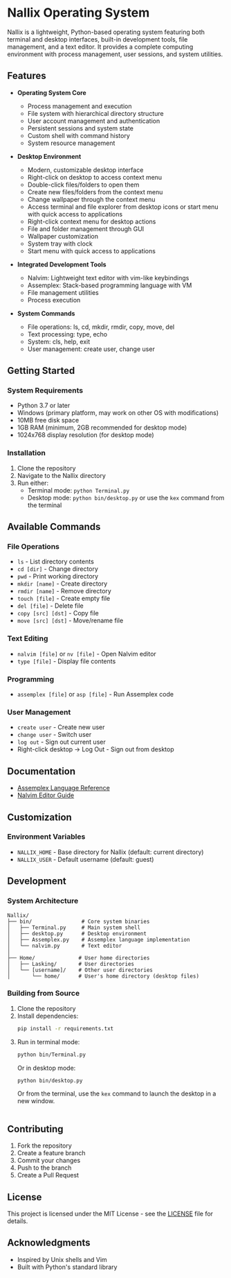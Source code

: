 # Nallix Operating System

Nallix is a lightweight, Python-based operating system featuring both terminal and desktop interfaces, built-in development tools, file management, and a text editor. It provides a complete computing environment with process management, user sessions, and system utilities.

## Features

- **Operating System Core**
  - Process management and execution
  - File system with hierarchical directory structure
  - User account management and authentication
  - Persistent sessions and system state
  - Custom shell with command history
  - System resource management

- **Desktop Environment**
  - Modern, customizable desktop interface
  - Right-click on desktop to access context menu
  - Double-click files/folders to open them
  - Create new files/folders from the context menu
  - Change wallpaper through the context menu
  - Access terminal and file explorer from desktop icons or start menu with quick access to applications
  - Right-click context menu for desktop actions
  - File and folder management through GUI
  - Wallpaper customization
  - System tray with clock
  - Start menu with quick access to applications

- **Integrated Development Tools**
  - Nalvim: Lightweight text editor with vim-like keybindings
  - Assemplex: Stack-based programming language with VM
  - File management utilities
  - Process execution

- **System Commands**
  - File operations: ls, cd, mkdir, rmdir, copy, move, del
  - Text processing: type, echo
  - System: cls, help, exit
  - User management: create user, change user

## Getting Started

### System Requirements
- Python 3.7 or later
- Windows (primary platform, may work on other OS with modifications)
- 10MB free disk space
- 1GB RAM (minimum, 2GB recommended for desktop mode)
- 1024x768 display resolution (for desktop mode)

### Installation
1. Clone the repository
2. Navigate to the Nallix directory
3. Run either:
   - Terminal mode: `python Terminal.py`
   - Desktop mode: `python bin/desktop.py` or use the `kex` command from the terminal

## Available Commands

### File Operations
- `ls` - List directory contents
- `cd [dir]` - Change directory
- `pwd` - Print working directory
- `mkdir [name]` - Create directory
- `rmdir [name]` - Remove directory
- `touch [file]` - Create empty file
- `del [file]` - Delete file
- `copy [src] [dst]` - Copy file
- `move [src] [dst]` - Move/rename file

### Text Editing
- `nalvim [file]` or `nv [file]` - Open Nalvim editor
- `type [file]` - Display file contents

### Programming
- `assemplex [file]` or `asp [file]` - Run Assemplex code

### User Management
- `create user` - Create new user
- `change user` - Switch user
- `log out` - Sign out current user
- Right-click desktop → Log Out - Sign out from desktop

## Documentation

- [Assemplex Language Reference](./bin/ASSEMPLEX_README.md)
- [Nalvim Editor Guide](./bin/NALVIM_README.md)

## Customization

### Environment Variables
- `NALLIX_HOME` - Base directory for Nallix (default: current directory)
- `NALLIX_USER` - Default username (default: guest)

## Development

### System Architecture

```
Nallix/
├── bin/                # Core system binaries
│   ├── Terminal.py     # Main system shell
│   ├── desktop.py      # Desktop environment
│   ├── Assemplex.py    # Assemplex language implementation
│   └── nalvim.py       # Text editor
│
├── Home/              # User home directories
│   ├── Lasking/       # User directories
│   └── [username]/    # Other user directories
│       └── home/      # User's home directory (desktop files)
```

### Building from Source
1. Clone the repository
2. Install dependencies:
   ```bash
   pip install -r requirements.txt
   ```
3. Run in terminal mode:
   ```bash
   python bin/Terminal.py
   ```
   Or in desktop mode:
   ```bash
   python bin/desktop.py
   ```
   Or from the terminal, use the `kex` command to launch the desktop in a new window.
   ```

## Contributing

1. Fork the repository
2. Create a feature branch
3. Commit your changes
4. Push to the branch
5. Create a Pull Request

## License

This project is licensed under the MIT License - see the [LICENSE](LICENSE) file for details.

## Acknowledgments

- Inspired by Unix shells and Vim
- Built with Python's standard library
